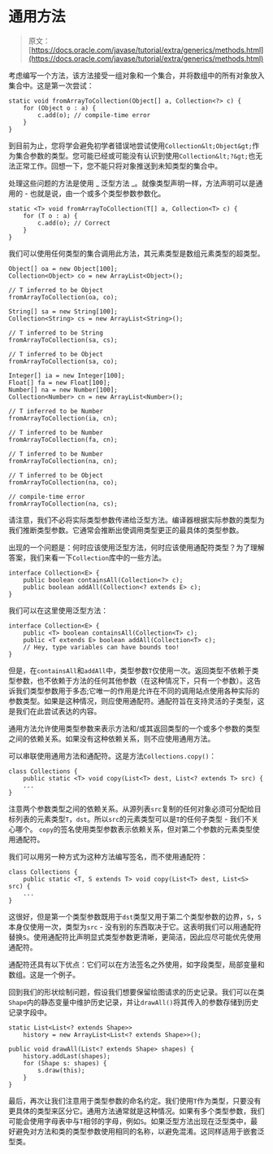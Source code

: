 # 通用方法

> 原文： [https://docs.oracle.com/javase/tutorial/extra/generics/methods.html](https://docs.oracle.com/javase/tutorial/extra/generics/methods.html)

考虑编写一个方法，该方法接受一组对象和一个集合，并将数组中的所有对象放入集合中。这是第一次尝试：

```
static void fromArrayToCollection(Object[] a, Collection<?> c) {
    for (Object o : a) { 
        c.add(o); // compile-time error
    }
}

```

到目前为止，您将学会避免初学者错误地尝试使用`Collection&lt;Object&gt;`作为集合参数的类型。您可能已经或可能没有认识到使用`Collection&lt;?&gt;`也无法正常工作。回想一下，您不能只将对象推送到未知类型的集合中。

处理这些问题的方法是使用 _ 泛型方法 _。就像类型声明一样，方法声明可以是通用的 - 也就是说，由一个或多个类型参数参数化。

```
static <T> void fromArrayToCollection(T[] a, Collection<T> c) {
    for (T o : a) {
        c.add(o); // Correct
    }
}

```

我们可以使用任何类型的集合调用此方法，其元素类型是数组元素类型的超类型。

```
Object[] oa = new Object[100];
Collection<Object> co = new ArrayList<Object>();

// T inferred to be Object
fromArrayToCollection(oa, co); 

String[] sa = new String[100];
Collection<String> cs = new ArrayList<String>();

// T inferred to be String
fromArrayToCollection(sa, cs);

// T inferred to be Object
fromArrayToCollection(sa, co);

Integer[] ia = new Integer[100];
Float[] fa = new Float[100];
Number[] na = new Number[100];
Collection<Number> cn = new ArrayList<Number>();

// T inferred to be Number
fromArrayToCollection(ia, cn);

// T inferred to be Number
fromArrayToCollection(fa, cn);

// T inferred to be Number
fromArrayToCollection(na, cn);

// T inferred to be Object
fromArrayToCollection(na, co);

// compile-time error
fromArrayToCollection(na, cs);

```

请注意，我们不必将实际类型参数传递给泛型方法。编译器根据实际参数的类型为我们推断类型参数。它通常会推断出使调用类型更正的最具体的类型参数。

出现的一个问题是：何时应该使用泛型方法，何时应该使用通配符类型？为了理解答案，我们来看一下`Collection`库中的一些方法。

```
interface Collection<E> {
    public boolean containsAll(Collection<?> c);
    public boolean addAll(Collection<? extends E> c);
}

```

我们可以在这里使用泛型方法：

```
interface Collection<E> {
    public <T> boolean containsAll(Collection<T> c);
    public <T extends E> boolean addAll(Collection<T> c);
    // Hey, type variables can have bounds too!
}

```

但是，在`containsAll`和`addAll`中，类型参数`T`仅使用一次。返回类型不依赖于类型参数，也不依赖于方法的任何其他参数（在这种情况下，只有一个参数）。这告诉我们类型参数用于多态;它唯一的作用是允许在不同的调用站点使用各种实际的参数类型。如果是这种情况，则应使用通配符。通配符旨在支持灵活的子类型，这是我们在此尝试表达的内容。

通用方法允许使用类型参数来表示方法和/或其返回类型的一个或多个参数的类型之间的依赖关系。如果没有这种依赖关系，则不应使用通用方法。

可以串联使用通用方法和通配符。这是方法`Collections.copy()`：

```
class Collections {
    public static <T> void copy(List<T> dest, List<? extends T> src) {
    ...
}

```

注意两个参数类型之间的依赖关系。从源列表`src`复制的任何对象必须可分配给目标列表的元素类型`T`，`dst`。所以`src`的元素类型可以是`T`的任何子类型 - 我们不关心哪个。 `copy`的签名使用类型参数表示依赖关系，但对第二个参数的元素类型使用通配符。

我们可以用另一种方式为这种方法编写签名，而不使用通配符：

```
class Collections {
    public static <T, S extends T> void copy(List<T> dest, List<S> src) {
    ...
}

```

这很好，但是第一个类型参数既用于`dst`类型又用于第二个类型参数的边界，`S`，`S`本身仅使用一次，类型为`src` - 没有别的东西取决于它。这表明我们可以用通配符替换`S`。使用通配符比声明显式类型参数更清晰，更简洁，因此应尽可能优先使用通配符。

通配符还具有以下优点：它们可以在方法签名之外使用，如字段类型，局部变量和数组。这是一个例子。

回到我们的形状绘制问题，假设我们想要保留绘图请求的历史记录。我们可以在类`Shape`内的静态变量中维护历史记录，并让`drawAll()`将其传入的参数存储到历史记录字段中。

```
static List<List<? extends Shape>> 
    history = new ArrayList<List<? extends Shape>>();

public void drawAll(List<? extends Shape> shapes) {
    history.addLast(shapes);
    for (Shape s: shapes) {
        s.draw(this);
    }
}

```

最后，再次让我们注意用于类型参数的命名约定。我们使用`T`作为类型，只要没有更具体的类型来区分它。通用方法通常就是这种情况。如果有多个类型参数，我们可能会使用字母表中与`T`相邻的字母，例如`S`。如果泛型方法出现在泛型类中，最好避免对方法和类的类型参数使用相同的名称，以避免混淆。这同样适用于嵌套泛型类。